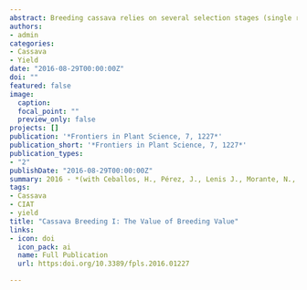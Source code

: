 ```yaml
---
abstract: Breeding cassava relies on several selection stages (single row trial-SRT; preliminary; advanced; and uniform yield trials—UYT). This study uses data from 14 years of evaluations. From more than 20,000 genotypes initially evaluated only 114 reached the last stage. The objective was to assess how the data at SRT could be used to predict the probabilities of genotypes reaching the UYT. Phenotypic data from each genotype at SRT was integrated into the selection index (SIN) used by the cassava breeding program. Average SIN from all the progenies derived from each progenitor was then obtained. Average SIN is an approximation of the breeding value of each progenitor. Data clearly suggested that some genotypes were better progenitors than others (e.g., high number of their progenies reaching the UYT), suggesting important variation in breeding values of progenitors. However, regression of average SIN of each parental genotype on the number of their respective progenies reaching UYT resulted in a negligible coefficient of determination (r2 = 0.05). Breeding value (e.g., average SIN) at SRT was not efficient predicting which genotypes were more likely to reach the UYT stage. Number of families and progenies derived from a given progenitor were more efficient predicting the probabilities of the progeny from a given parent reaching the UYT stage. Large within-family genetic variation tends to mask the true breeding value of each progenitor. The use of partially inbred progenitors (e.g., S1 or S2 genotypes) would reduce the within-family genetic variation thus making the assessment of breeding value more accurate. Moreover, partial inbreeding of progenitors can improve the breeding value of the original (S0) parental material and sharply accelerate genetic gains. For instance, homozygous S1 genotypes for the dominant resistance to cassava mosaic disease (CMD) could be generated and selected. All gametes from these selected S1 genotypes would carry the desirable allele and 100% of their progenies would be resistant. Only half the gametes produced by the heterozygous S0 progenitor would carry the allele of interest. For other characteristics, progenies from the S1 genotypes should be, at worst, similar to those generated by the S0 progenitors.
authors:
- admin
categories:
- Cassava
- Yield
date: "2016-08-29T00:00:00Z"
doi: ""
featured: false
image:
  caption: 
  focal_point: ""
  preview_only: false
projects: []
publication: '*Frontiers in Plant Science, 7, 1227*'
publication_short: '*Frontiers in Plant Science, 7, 1227*'
publication_types:
- "2"
publishDate: "2016-08-29T00:00:00Z"
summary: 2016 - *(with Ceballos, H., Pérez, J., Lenis J., Morante, N., Calle, F., Pino, L., Hershey, C.).* '**Frontiers in Plant Science, 7, 1227**'
tags:
- Cassava
- CIAT
- yield
title: "Cassava Breeding I: The Value of Breeding Value"
links:
- icon: doi
  icon_pack: ai
  name: Full Publication
  url: https:doi.org/10.3389/fpls.2016.01227

---
```


